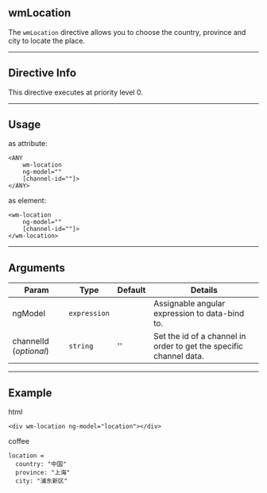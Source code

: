 ## wmLocation
The `wmLocation` directive allows you to choose the country, province and city to locate the place.

---

## Directive Info
This directive executes at priority level 0.

---

## Usage
as attribute:
```
<ANY
    wm-location
    ng-model=""
    [channel-id=""]>
</ANY>
```
as element:
```
<wm-location
    ng-model=""
    [channel-id=""]>
</wm-location>
```

---

## Arguments
Param | Type | Default | Details
----- | ---- | ------ | ----
ngModel                      | `expression` |    | Assignable angular expression to data-bind to.
channelId (*optional*)       | `string`     | '' | Set the id of a channel in order to get the specific channel data.


---

## Example
html
```
<div wm-location ng-model="location"></div>
```

coffee
```
location =
  country: "中国"
  province: "上海"
  city: "浦东新区"
```

